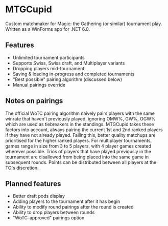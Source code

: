 # MTGCupid

Custom matchmaker for Magic: the Gathering (or similar) tournament play. Written as a WinForms app for .NET 6.0.

## Features

- Unlimited tournament participants
- Supports Swiss, Swiss draft, and Multiplayer variants
- Dropping players mid-tournament
- Saving & loading in-progress and completed tournaments
- "Best possible" pairing algorithm (discussed below)
- Manual pairings override

## Notes on pairings

The official WoTC pairing algorithm naively pairs players with the same winrate that haven't previously played, ignoring OMW%, GW%, OGW% which are used as tiebreakers in the standings.
MTGCupid takes these factors into account, always pairing the current 1st and 2nd ranked players if they have not already played. Failing this, better quality matchups are prioritised for the higher ranked players.
For multiplayer tournaments, games range in size from 3 to 5 players, with 4 player games created wherever possible. Trios of players that have played previously in the tournament are disallowed from being placed into the same game in subsequent rounds. Points can be distributed between all players at the TO's discretion.

## Planned features

- Better draft pods display
- Adding players to the tournament after it has begin
- Ability to modify round pairings after the round is created
- Ability to drop players between rounds
- "WoTC-approved" pairings option
